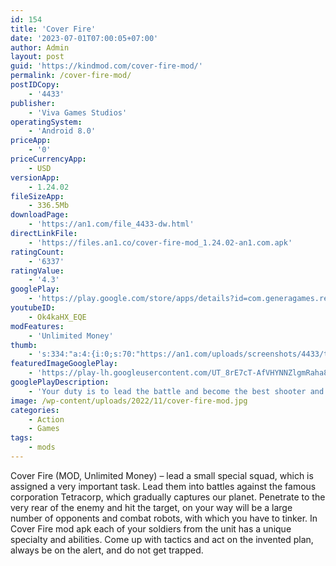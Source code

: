 ```yaml
---
id: 154
title: 'Cover Fire'
date: '2023-07-01T07:00:05+07:00'
author: Admin
layout: post
guid: 'https://kindmod.com/cover-fire-mod/'
permalink: /cover-fire-mod/
postIDCopy:
    - '4433'
publisher:
    - 'Viva Games Studios'
operatingSystem:
    - 'Android 8.0'
priceApp:
    - '0'
priceCurrencyApp:
    - USD
versionApp:
    - 1.24.02
fileSizeApp:
    - 336.5Mb
downloadPage:
    - 'https://an1.com/file_4433-dw.html'
directLinkFile:
    - 'https://files.an1.co/cover-fire-mod_1.24.02-an1.com.apk'
ratingCount:
    - '6337'
ratingValue:
    - '4.3'
googlePlay:
    - 'https://play.google.com/store/apps/details?id=com.generagames.resistance'
youtubeID:
    - Ok4kaHX_EQE
modFeatures:
    - 'Unlimited Money'
thumb:
    - 's:334:"a:4:{i:0;s:70:"https://an1.com/uploads/screenshots/4433/thumbs/cover-fire-298798.webp";i:1;s:70:"https://an1.com/uploads/screenshots/4433/thumbs/cover-fire-546878.webp";i:2;s:70:"https://an1.com/uploads/screenshots/4433/thumbs/cover-fire-623530.webp";i:3;s:70:"https://an1.com/uploads/screenshots/4433/thumbs/cover-fire-415902.webp";}";'
featuredImageGooglePlay:
    - 'https://play-lh.googleusercontent.com/UT_8rE7cT-AfVHYNNZlgmRaha8ING4UbiZPGdnrnuNT5gFa_7tigSIXokmGa0vK3BA'
googlePlayDescription:
    - 'Your duty is to lead the battle and become the best shooter and sniper.Download now for free one of best offline shooting games on mobiles.New mode: Sniper FPS Ops. You received the call for duty of defeat all enemies the time runs out. Racing against the time and shoot! Each target adds 3 seconds to survive.'
image: /wp-content/uploads/2022/11/cover-fire-mod.jpg
categories:
    - Action
    - Games
tags:
    - mods
---
```


Cover Fire (MOD, Unlimited Money) – lead a small special squad, which is assigned a very important task. Lead them into battles against the famous corporation Tetracorp, which gradually captures our planet. Penetrate to the very rear of the enemy and hit the target, on your way will be a large number of opponents and combat robots, with which you have to tinker. In Cover Fire mod apk each of your soldiers from the unit has a unique specialty and abilities. Come up with tactics and act on the invented plan, always be on the alert, and do not get trapped.